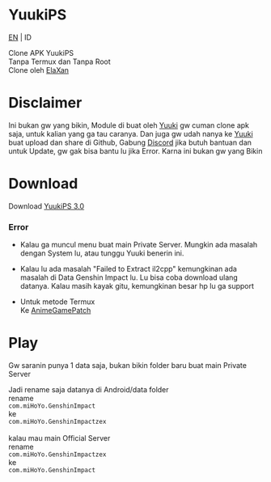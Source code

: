# YuukiPS
[EN](https://github.com/ElaXan/YuukiProxy) | ID

Clone APK YuukiPS <br />
Tanpa Termux dan Tanpa Root <br />
Clone oleh [ElaXan](https://discord.com/users/506212044152897546)

# Disclaimer
Ini bukan gw yang bikin, Module di buat oleh [Yuuki](https://github.com/akbaryahya) gw cuman clone apk saja, untuk kalian yang ga tau caranya. Dan juga gw udah nanya ke [Yuuki](https://github.com/akbaryahya) buat upload dan share di Github, Gabung [Discord](https://discord.gg/yuukips) jika butuh bantuan dan untuk Update, gw gak bisa bantu lu jika Error. Karna ini bukan gw yang Bikin

# Download
Download [YuukiPS 3.0](https://github.com/ElaXan/YuukiProxy/releases/tag/3.0)

### Error
* Kalau ga muncul menu buat main Private Server. Mungkin ada masalah dengan System lu, atau tunggu Yuuki benerin ini.

* Kalau lu ada masalah "Failed to Extract il2cpp" kemungkinan ada masalah di Data Genshin Impact lu. Lu bisa coba download ulang datanya. Kalau masih kayak gitu, kemungkinan besar hp lu ga support

* Untuk metode Termux\
Ke [AnimeGamePatch](https://github.com/ElaXan/AnimeGamePatch)

# Play
Gw saranin punya 1 data saja, bukan bikin folder baru buat main Private Server

Jadi rename saja datanya di Android/data folder <br />
rename<br />
`com.miHoYo.GenshinImpact`<br />ke<br />`com.miHoYo.GenshinImpactzex` <br />
<br />kalau mau main Official Server <br />
rename<br />`com.miHoYo.GenshinImpactzex`<br />ke<br />`com.miHoYo.GenshinImpact`

